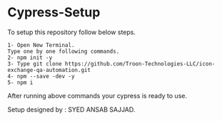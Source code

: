 # Cypress-Setup

To setup this repository follow below steps.

    1- Open New Terminal.
    Type one by one following commands. 
    2- npm init -y
    3- Type git clone https://github.com/Troon-Technologies-LLC/icon-exchange-qa-automation.git
    4- npm --save -dev -y
    5- npm i

After running above commands your cypress is ready to use.





Setup designed by : SYED ANSAB SAJJAD.
